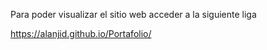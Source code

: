 Para poder visualizar el sitio web acceder a la siguiente liga

https://alanjid.github.io/Portafolio/